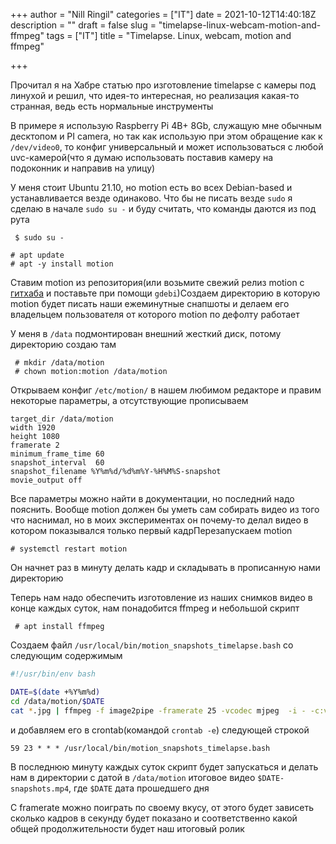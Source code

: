 +++
author = "Nill Ringil"
categories = ["IT"]
date = 2021-10-12T14:40:18Z
description = ""
draft = false
slug = "timelapse-linux-webcam-motion-and-ffmpeg"
tags = ["IT"]
title = "Timelapse. Linux, webcam, motion and ffmpeg"

+++


Прочитал я на Хабре статью про изготовление timelapse с камеры под линухой и решил, что идея-то интересная, но реализация какая-то странная, ведь есть нормальные инструменты

В примере я использую Raspberry Pi 4B+ 8Gb, служащую мне обычным десктопом и PI camera, но так как использую при этом обращение как к `/dev/video0`, то конфиг универсальный и может использоваться с любой uvc-камерой(что я думаю использовать поставив камеру на подоконник и направив на улицу)

У меня стоит Ubuntu 21.10, но motion есть во всех Debian-based и устанавливается везде одинаково. Что бы не писать везде `sudo` я сделаю в начале `sudo su -` и буду считать, что команды даются из под рута

```
 $ sudo su -

```

```
# apt update
# apt -y install motion

```

Ставим motion из репозитория(или возьмите свежий релиз motion c [гитхаба](https://github.com/Motion-Project/motion/releases) и поставьте при помощи `gdebi`)Создаем директорию в которую motion будет писать наши ежеминутные снапшоты и делаем его владельцем пользователя от которого motion по дефолту работает

У меня в `/data` подмонтирован внешний жесткий диск, потому директорию создаю там

```
 # mkdir /data/motion
 # chown motion:motion /data/motion

```

Открываем конфиг `/etc/motion/` в нашем любимом редакторе и правим некоторые параметры, а отсутствующие прописываем

```
target_dir /data/motion
width 1920
height 1080
framerate 2
minimum_frame_time 60
snapshot_interval  60
snapshot_filename %Y%m%d/%d%m%Y-%H%M%S-snapshot
movie_output off

```

Все параметры можно найти в документации, но последний надо пояснить. Вообще motion должен бы уметь сам собирать видео из того что наснимал, но в моих экспериментах он почему-то делал видео в котором показывался только первый кадрПерезапускаем motion

```
# systemctl restart motion

```

Он начнет раз в минуту делать кадр и складывать в прописанную нами директорию

Теперь нам надо обеспечить изготовление из наших снимков видео в конце каждых суток, нам понадобится ffmpeg и небольшой скрипт

```
 # apt install ffmpeg

```

Создаем файл `/usr/local/bin/motion_snapshots_timelapse.bash` со следующим содержимым

```bash
#!/usr/bin/env bash

DATE=$(date +%Y%m%d)
cd /data/motion/$DATE
cat *.jpg | ffmpeg -f image2pipe -framerate 25 -vcodec mjpeg  -i - -c:v libx264 -r 25 -movflags +faststart $DATE-snapshots.mp4

```

и добавляем его в crontab(командой `crontab -e`) следующей строкой

```
59 23 * * * /usr/local/bin/motion_snapshots_timelapse.bash

```

В последнюю минуту каждых суток скрипт будет запускаться и делать нам в директории с датой в `/data/motion` итоговое видео `$DATE-snapshots.mp4`, где `$DATE` дата прошедшего дня

C framerate можно поиграть по своему вкусу, от этого будет зависеть сколько кадров в секунду будет показано и соответственно какой общей продолжительности будет наш итоговый ролик

